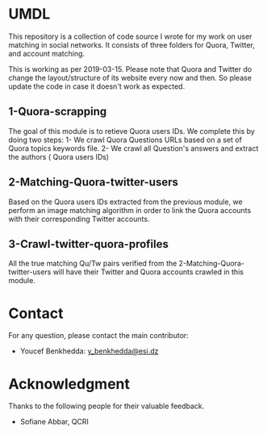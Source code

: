 # UMDL
This repository is a collection of code source I wrote for my work on user matching in social networks. It consists of three folders for Quora, Twitter, and account matching.


This is working as per 2019-03-15. 
Please note that Quora and Twitter do change the layout/structure of its website every now and then. So please update the code in case it doesn't work as expected.

## 1-Quora-scrapping
The goal of this module is to retieve Quora users IDs. We complete this by doing two steps:
1- We crawl Quora Questions URLs based on a set of Quora topics keywords file.
2- We crawl all Question's answers and extract the authors ( Quora users IDs) 

## 2-Matching-Quora-twitter-users
Based on the Quora users IDs extracted from the previous module, we perform an image matching algorithm in order to link the Quora accounts with their corresponding Twitter accounts. 

## 3-Crawl-twitter-quora-profiles
All the true matching Qu/Tw pairs verified from the  2-Matching-Quora-twitter-users will have their Twitter and Quora accounts crawled in this module.

# Contact
For any question, please contact the main contributor:
* Youcef Benkhedda: y_benkhedda@esi.dz

# Acknowledgment
Thanks to the following people for their valuable feedback.
- Sofiane Abbar, QCRI
